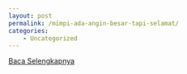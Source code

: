 ```yaml
---
layout: post
permalink: /mimpi-ada-angin-besar-tapi-selamat/
categories:
    - Uncategorized
---
```


[Baca Selengkapnya](/05)